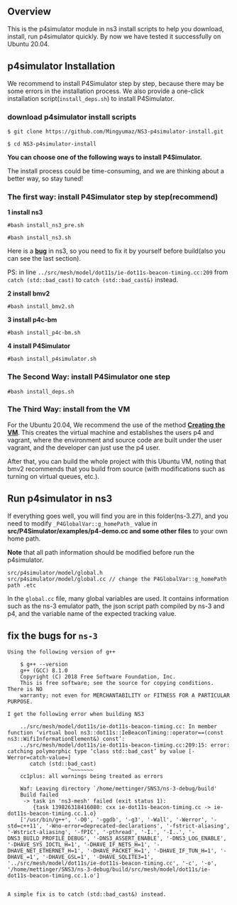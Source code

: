 ## Overview

This is the p4simulator module in ns3 install scripts to help you download, install, run p4simulator quickly. By now we have tested it successfully on Ubuntu 20.04.

## p4simulator Installation

We recommend to install P4Simulator step by step, because there may be some errors in the installation process. We also provide a one-click installation script(`install_deps.sh`) to install P4Simulator. 

### download p4simulator install scripts

   `$ git clone https://github.com/Mingyumaz/NS3-p4simulator-install.git`   

   `$ cd NS3-p4simulator-install`

**You can choose one of the following ways to install P4Simulator.** 

The install process could be time-consuming, and we are thinking about a better way, so stay tuned!

### The first way: install P4Simulator step by step(recommend)

**1 install ns3**

`#bash install_ns3_pre.sh`

`#bash install_ns3.sh`

Here is a **[bug](https://www.nsnam.org/bugzilla/show_bug.cgi?id=2917)** in ns3, so you need to fix it by yourself before build(also you can see the last section).

PS: in line `../src/mesh/model/dot11s/ie-dot11s-beacon-timing.cc:209` from `catch (std::bad_cast)` to `catch (std::bad_cast&)` instead.

**2 install bmv2**

`#bash install_bmv2.sh`

**3 install p4c-bm**

`#bash install_p4c-bm.sh`

**4 install P4Simulator**

`#bash install_p4simulator.sh`

### The Second Way: install P4Simulator one step

`#bash install_deps.sh`

### The Third Way: install from the VM

For the Ubuntu 20.04, We recommend the use of the method **[Creating the VM](https://github.com/p4lang/tutorials/tree/master/vm-ubuntu-20.04)**. This creates the virtual machine and establishes the users p4 and vagrant, where the environment and source code are built under the user vagrant, and the developer can just use the p4 user.

After that, you can build the whole project with this Ubuntu VM, noting that bmv2 recommends that you build from source (with modifications such as turning on virtual queues, etc.).

## Run p4simulator in ns3

If everything goes well, you will find you are in this folder(ns-3.27), and you need to modify `_P4GlobalVar::g_homePath_` value in **src/P4Simulator/examples/p4-demo.cc and some other files** to your own home path.

**Note** that all path information should be modified before run the p4simulator.

```
src/p4simulator/model/global.h 
src/p4simulator/model/global.cc // change the P4GlobalVar::g_homePath path .etc
```

In the `global.cc` file, many global variables are used. It contains information such as the ns-3 emulator path, the json script path compiled by ns-3 and p4, and the variable name of the expected tracking value.


## fix the bugs for `ns-3`

```
Using the following version of g++

    $ g++ --version
    g++ (GCC) 8.1.0
    Copyright (C) 2018 Free Software Foundation, Inc.
    This is free software; see the source for copying conditions.  There is NO
    warranty; not even for MERCHANTABILITY or FITNESS FOR A PARTICULAR PURPOSE.

I get the following error when building NS3

    ../src/mesh/model/dot11s/ie-dot11s-beacon-timing.cc: In member function ‘virtual bool ns3::dot11s::IeBeaconTiming::operator==(const ns3::WifiInformationElement&) const’:
    ../src/mesh/model/dot11s/ie-dot11s-beacon-timing.cc:209:15: error: catching polymorphic type ‘class std::bad_cast’ by value [-Werror=catch-value=]
       catch (std::bad_cast)
                   ^~~~~~~~
    cc1plus: all warnings being treated as errors

    Waf: Leaving directory `/home/mettinger/SNS3/ns-3-debug/build'
    Build failed
     -> task in 'ns3-mesh' failed (exit status 1):
	    {task 139826318416080: cxx ie-dot11s-beacon-timing.cc -> ie-dot11s-beacon-timing.cc.1.o}
    ['/usr/bin/g++', '-O0', '-ggdb', '-g3', '-Wall', '-Werror', '-std=c++11', '-Wno-error=deprecated-declarations', '-fstrict-aliasing', '-Wstrict-aliasing', '-fPIC', '-pthread', '-I.', '-I..', '-DNS3_BUILD_PROFILE_DEBUG', '-DNS3_ASSERT_ENABLE', '-DNS3_LOG_ENABLE', '-DHAVE_SYS_IOCTL_H=1', '-DHAVE_IF_NETS_H=1', '-DHAVE_NET_ETHERNET_H=1', '-DHAVE_PACKET_H=1', '-DHAVE_IF_TUN_H=1', '-DHAVE_=1', '-DHAVE_GSL=1', '-DHAVE_SQLITE3=1', '../src/mesh/model/dot11s/ie-dot11s-beacon-timing.cc', '-c', '-o', '/home/mettinger/SNS3/ns-3-debug/build/src/mesh/model/dot11s/ie-dot11s-beacon-timing.cc.1.o']


A simple fix is to catch (std::bad_cast&) instead.
```


